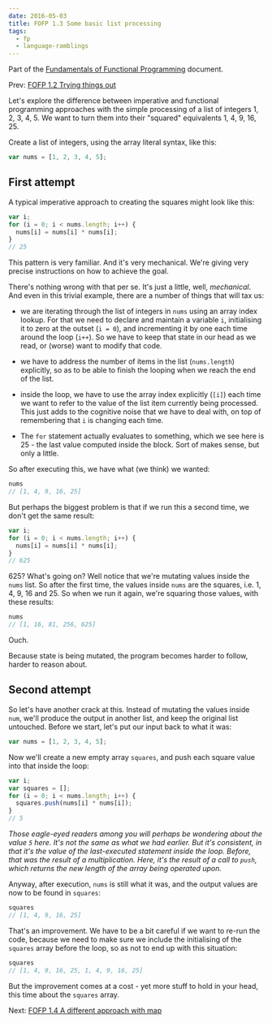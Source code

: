 ```yaml
---
date: 2016-05-03
title: FOFP 1.3 Some basic list processing
tags:
  - fp
  - language-ramblings
---
```

Part of the [Fundamentals of Functional Programming](/blog/posts/2016/05/03/fofp-fundamentals-of-functional-programming/) document.

Prev: [FOFP 1.2 Trying things out](/blog/posts/2016/05/03/fofp-1.2-trying-things-out)

Let's explore the difference between imperative and functional programming approaches with the simple processing of a list of integers 1, 2, 3, 4, 5. We want to turn them into their "squared" equivalents 1, 4, 9, 16, 25.

Create a list of integers, using the array literal syntax, like this:

```javascript
var nums = [1, 2, 3, 4, 5];
```

## First attempt

A typical imperative approach to creating the squares might look like this:

```javascript
var i;
for (i = 0; i < nums.length; i++) {
  nums[i] = nums[i] * nums[i];
}
// 25
```

This pattern is very familiar. And it's very mechanical. We're giving very precise instructions on how to achieve the goal.

There's nothing wrong with that per se. It's just a little, well, *mechanical*. And even in this trivial example, there are a number of things that will tax us:

- we are iterating through the list of integers in `nums` using an array index lookup. For that we need to declare and maintain a variable `i`, initialising it to zero at the outset (`i = 0`), and incrementing it by one each time around the loop (`i++`). So we have to keep that state in our head as we read, or (worse) want to modify that code.

- we have to address the number of items in the list (`nums.length`) explicitly, so as to be able to finish the looping when we reach the end of the list.

- inside the loop, we have to use the array index explicitly (`[i]`) each time we want to refer to the value of the list item currently being processed. This just adds to the cognitive noise that we have to deal with, on top of remembering that `i` is changing each time.

- The `for` statement actually evaluates to something, which we see here is 25 - the last value computed inside the block. Sort of makes sense, but only a little.

So after executing this, we have what (we think) we wanted:

```javascript
nums
// [1, 4, 9, 16, 25]
```

But perhaps the biggest problem is that if we run this a second time, we don't get the same result:

```javascript
var i;
for (i = 0; i < nums.length; i++) {
  nums[i] = nums[i] * nums[i];
}
// 625
```

625? What's going on? Well notice that we're mutating values inside the `nums` list. So after the first time, the values inside `nums` are the squares, i.e. 1, 4, 9, 16 and 25. So when we run it again, we're squaring those values, with these results:

```javascript
nums
// [1, 16, 81, 256, 625]
```

Ouch.

Because state is being mutated, the program becomes harder to follow, harder to reason about.

## Second attempt

So let's have another crack at this. Instead of mutating the values inside `num`, we'll produce the output in another list, and keep the original list untouched. Before we start, let's put our input back to what it was:

```javascript
var nums = [1, 2, 3, 4, 5];
```

Now we'll create a new empty array `squares`, and push each square value into that inside the loop:

```javascript
var i;
var squares = [];
for (i = 0; i < nums.length; i++) {
  squares.push(nums[i] * nums[i]);
}
// 5
```

*Those eagle-eyed readers among you will perhaps be wondering about the value `5` here. It's not the same as what we had earlier. But it's consistent, in that it's the value of the last-executed statement inside the loop. Before, that was the result of a multiplication. Here, it's the result of a call to `push`, which returns the new length of the array being operated upon.*

Anyway, after execution, `nums` is still what it was, and the output values are now to be found in `squares`:

```javascript
squares
// [1, 4, 9, 16, 25]
```

That's an improvement. We have to be a bit careful if we want to re-run the code, because we need to make sure we include the initialising of the `squares` array before the loop, so as not to end up with this situation:

```javascript
squares
// [1, 4, 9, 16, 25, 1, 4, 9, 16, 25]
```

But the improvement comes at a cost - yet more stuff to hold in your head, this time about the `squares` array.

Next: [FOFP 1.4 A different approach with map](/blog/posts/2016/05/03/fofp-1.4-a-different-approach-with-map)
